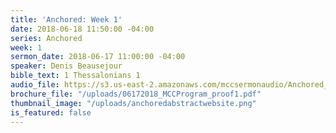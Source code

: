 ```yaml
---
title: 'Anchored: Week 1'
date: 2018-06-18 11:50:00 -04:00
series: Anchored
week: 1
sermon_date: 2018-06-17 11:00:00 -04:00
speaker: Denis Beausejour
bible_text: 1 Thessalonians 1
audio_file: https://s3.us-east-2.amazonaws.com/mccsermonaudio/Anchored_+Week+1.lite.mp3
brochure_file: "/uploads/06172018_MCCProgram_proof1.pdf"
thumbnail_image: "/uploads/anchoredabstractwebsite.png"
is_featured: false
---
```


